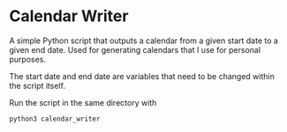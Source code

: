 # Calendar Writer

A simple Python script that outputs a calendar from a given start date to a given end date. Used for generating calendars that I use for personal purposes.

The start date and end date are variables that need to be changed within the script itself.

Run the script in the same directory with
```
python3 calendar_writer
```